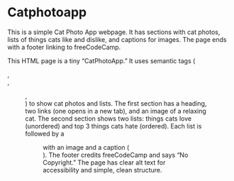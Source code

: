 # Catphotoapp
This is a simple Cat Photo App webpage. It has sections with cat photos, lists of things cats like and dislike, and captions for images. The page ends with a footer linking to freeCodeCamp.

This HTML page is a tiny “CatPhotoApp.” It uses semantic tags (<main>, <section>, <figure>, <footer>) to show cat photos and lists. The first section has a heading, two links (one opens in a new tab), and an image of a relaxing cat. The second section shows two lists: things cats love (unordered) and top 3 things cats hate (ordered). Each list is followed by a <figure> with an image and a caption (<figcaption>). The footer credits freeCodeCamp and says “No Copyright.” The page has clear alt text for accessibility and simple, clean structure.
